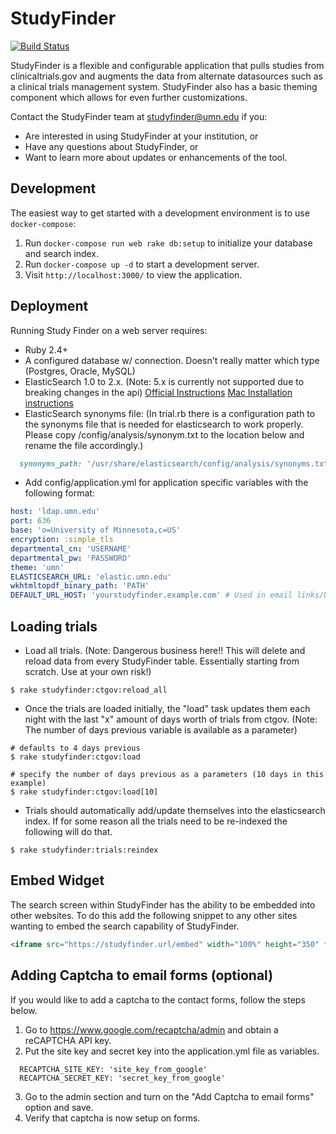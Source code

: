 # StudyFinder
[![Build Status](https://travis-ci.org/ahcis-rds/study_finder.svg?branch=master)](https://travis-ci.org/ahcis-rds/study_finder)

StudyFinder is a flexible and configurable application that pulls studies from
clinicaltrials.gov and augments the data from alternate datasources such as a
clinical trials management system. StudyFinder also has a basic theming
component which allows for even further customizations.

Contact the StudyFinder team at studyfinder@umn.edu if you:
- Are interested in using StudyFinder at your institution, or
- Have any questions about StudyFinder, or
- Want to learn more about updates or enhancements of the tool.

## Development

The easiest way to get started with a development environment is to use `docker-compose`:

1. Run `docker-compose run web rake db:setup` to initialize your
database and search index.
1. Run `docker-compose up -d` to start a development server.
1. Visit `http://localhost:3000/` to view the application.

## Deployment

Running Study Finder on a web server requires:

- Ruby 2.4+
- A configured database w/ connection.  Doesn't really matter which type (Postgres, Oracle, MySQL)
- ElasticSearch 1.0 to 2.x. (Note: 5.x is currently not supported due to breaking changes in the api)
  [Official Instructions](https://www.elastic.co/guide/en/elasticsearch/guide/current/_installing_elasticsearch.html)
  [Mac Installation instructions](http://red-badger.com/blog/2013/11/08/getting-started-with-elasticsearch/)
- ElasticSearch synonyms file: (In trial.rb there is a configuration path to the synonyms file that is needed for elasticsearch to work properly.  Please copy /config/analysis/synonym.txt to the location below and rename the file accordingly.)

```ruby
  synonyms_path: '/usr/share/elasticsearch/config/analysis/synonyms.txt'.to_s
```
- Add config/application.yml for application specific variables with the following format:

```yaml
host: 'ldap.umn.edu'
port: 636
base: 'o=University of Minnesota,c=US'
encryption: :simple_tls
departmental_cn: 'USERNAME'
departmental_pw: 'PASSWORD'
theme: 'umn'
ELASTICSEARCH_URL: 'elastic.umn.edu'
wkhtmltopdf_binary_path: 'PATH'
DEFAULT_URL_HOST: 'yourstudyfinder.example.com' # Used in email links/URLs

```

## Loading trials

- Load all trials.  (Note: Dangerous business here!!  This will delete and reload data from every StudyFinder table.  Essentially starting from scratch. Use at your own risk!)

```
$ rake studyfinder:ctgov:reload_all
```

- Once the trials are loaded initially, the "load" task updates them each night with the last "x" amount of days worth of trials from ctgov.  (Note: The number of days previous variable is available as a parameter)

```
# defaults to 4 days previous
$ rake studyfinder:ctgov:load

# specify the number of days previous as a parameters (10 days in this example)
$ rake studyfinder:ctgov:load[10]
```

- Trials should automatically add/update themselves into the elasticsearch index.  If for some reason all the trials need to be re-indexed the following will do that.

```
$ rake studyfinder:trials:reindex
```

## Embed Widget

The search screen within StudyFinder has the ability to be embedded into other websites. To do this add the following snippet to any other sites wanting to embed the search capability of StudyFinder.

```html
<iframe src="https://studyfinder.url/embed" width="100%" height="350" frameborder="0"></iframe>
```

## Adding Captcha to email forms (optional)

If you would like to add a captcha to the contact forms, follow the steps below.

1. Go to https://www.google.com/recaptcha/admin and obtain a reCAPTCHA API key.
2. Put the site key and secret key into the application.yml file as variables.
```
  RECAPTCHA_SITE_KEY: 'site_key_from_google'
  RECAPTCHA_SECRET_KEY: 'secret_key_from_google'
```
3. Go to the admin section and turn on the "Add Captcha to email forms" option and save.
4. Verify that captcha is now setup on forms.
